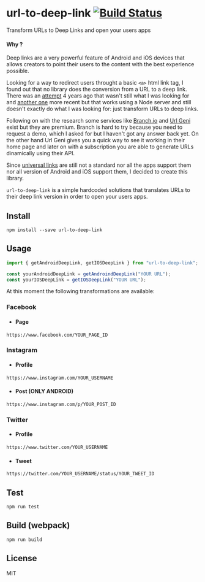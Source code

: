# url-to-deep-link [![Build Status](https://travis-ci.org/enzoferey/url-to-deep-link.svg?branch=master)](https://travis-ci.org/enzoferey/url-to-deep-link)

Transform URLs to Deep Links and open your users apps

#### Why ?

Deep links are a very powerful feature of Android and iOS devices that allows creators to point their users to the content with the best experience possible.

Looking for a way to redirect users throught a basic `<a>` html link tag, I found out that no library does the conversion from a URL to a deep link. There was an [attempt](https://github.com/hampusohlsson/browser-deeplink) 4 years ago that wasn't still what I was looking for and [another one](https://github.com/mderazon/node-deeplink) more recent but that works using a Node server and still doesn't exactly do what I was looking for: just transform URLs to deep links.

Following on with the research some services like [Branch.io](https://branch.io/) and [Url Geni](https://app.urlgeni.us/) exist but they are premium. Branch is hard to try because you need to request a demo, which I asked for but I haven't got any answer back yet. On the other hand Url Geni gives you a quick way to see it working in their home page and later on with a subscription you are able to generate URLs dinamically using their API.

Since [universal links](https://developer.apple.com/ios/universal-links/) are still not a standard nor all the apps support them nor all version of Android and iOS support them, I decided to create this library.

`url-to-deep-link` is a simple hardcoded solutions that translates URLs to their deep link version in order to open your users apps.

## Install

`npm install --save url-to-deep-link`

## Usage

```js
import { getAndroidDeepLink, getIOSDeepLink } from "url-to-deep-link";

const yourAndroidDeepLink = getAndroindDeepLink("YOUR URL");
const yourIOSDeepLink = getIOSDeepLink("YOUR URL");
```

At this moment the following transformations are available:

### Facebook

- #### Page

`https://www.facebook.com/YOUR_PAGE_ID`

### Instagram

- #### Profile

`https://www.instagram.com/YOUR_USERNAME`

- #### Post (ONLY ANDROID)

`https://www.instagram.com/p/YOUR_POST_ID`

### Twitter

- #### Profile

`https://www.twitter.com/YOUR_USERNAME`

- #### Tweet

`https://twitter.com/YOUR_USERNAME/status/YOUR_TWEET_ID`

## Test

`npm run test`

## Build (webpack)

`npm run build`

## License

MIT
